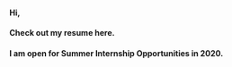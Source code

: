 #### Hi,
#### Check out my resume here.
#### **I am open for Summer Internship Opportunities in 2020.**
